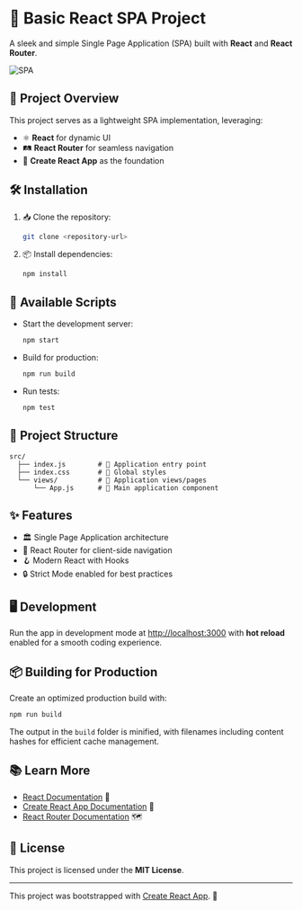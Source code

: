 
# 🌟 Basic React SPA Project

A sleek and simple Single Page Application (SPA) built with **React** and **React Router**.

![SPA](https://i.imgur.com/1uPEuxP.png)

## 📖 Project Overview

This project serves as a lightweight SPA implementation, leveraging:
- ⚛️ **React** for dynamic UI
- 🛤️ **React Router** for seamless navigation
- 🚀 **Create React App** as the foundation

## 🛠️ Installation

1. 📥 Clone the repository:
   ```bash
   git clone <repository-url>
   ```
2. 📦 Install dependencies:
   ```bash
   npm install
   ```

## 🚀 Available Scripts

- Start the development server:
  ```bash
  npm start
  ```
- Build for production:
  ```bash
  npm run build
  ```
- Run tests:
  ```bash
  npm test
  ```

## 📂 Project Structure

```
src/
  ├── index.js        # 🏁 Application entry point
  ├── index.css       # 🎨 Global styles
  └── views/          # 📄 Application views/pages
      └── App.js      # 🧩 Main application component
```

## ✨ Features

- 🏛️ Single Page Application architecture
- 🧭 React Router for client-side navigation
- 🪝 Modern React with Hooks
- 🔒 Strict Mode enabled for best practices

## 🖥️ Development

Run the app in development mode at [http://localhost:3000](http://localhost:3000) with **hot reload** enabled for a smooth coding experience.

## 📦 Building for Production

Create an optimized production build with:
```bash
npm run build
```
The output in the `build` folder is minified, with filenames including content hashes for efficient cache management.

## 📚 Learn More

- [React Documentation](https://reactjs.org/) 📖
- [Create React App Documentation](https://facebook.github.io/create-react-app/docs/getting-started) 📝
- [React Router Documentation](https://reactrouter.com/) 🗺️

## 📜 License

This project is licensed under the **MIT License**.

---

This project was bootstrapped with [Create React App](https://github.com/facebook/create-react-app). 🚀
